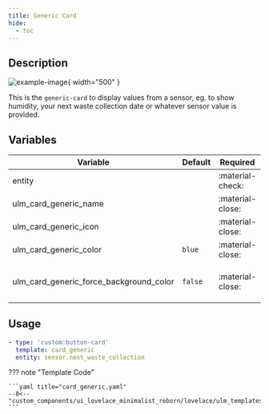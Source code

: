 ```yaml
---
title: Generic Card
hide:
  - toc
---
```

<!-- markdownlint-disable MD046 -->

## Description

![example-image](../../assets/img/ulm_cards/card_generic.png){ width="500" }

This is the `generic-card` to display values from a sensor, eg. to show humidity, your next waste collection date or whatever sensor value is provided.

## Variables

| Variable | Default | Required         | Notes             |
|----------|---------|------------------|-------------------|
| entity     |         | :material-check: |                   |
| ulm_card_generic_name |   | :material-close: | Set custom Name |
| ulm_card_generic_icon |   | :material-close: | Set custom Icon |
| ulm_card_generic_color            | `blue`         | :material-close: | Set Custom Color                   |             |
| ulm_card_generic_force_background_color           | `false`         | :material-close: | Set `ulm_card_generic_color` as background color in active state `                  |             |

## Usage

```yaml
- type: 'custom:button-card'
  template: card_generic
  entity: sensor.next_waste_collection
```

??? note "Template Code"

    ```yaml title="card_generic.yaml"
    --8<-- "custom_components/ui_lovelace_minimalist_reborn/lovelace/ulm_templates/card_templates/cards/card_generic.yaml"
    ```
